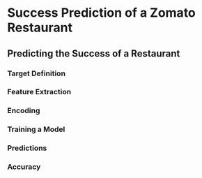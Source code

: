 # Success Prediction of a Zomato Restaurant

## Predicting the Success of a Restaurant 
  ### Target Definition 
  ### Feature Extraction
  ### Encoding 
  ### Training a Model 
  ### Predictions 
  ### Accuracy
